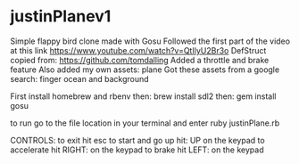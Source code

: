 # justinPlanev1
Simple flappy bird clone made with Gosu
Followed the first part of the video at this link https://www.youtube.com/watch?v=QtIlyU2Br3o
DefStruct copied from: https://github.com/tomdalling
Added a throttle and brake feature
Also added my own assets: plane
Got these assets from a google search: finger ocean and background

First install  homebrew and rbenv
then: brew install sdl2
then: gem install gosu

to run go to the file location in your terminal and enter ruby justinPlane.rb

CONTROLS:
to exit hit esc
to start and go up hit: UP on the keypad
to accelerate hit RIGHT: on the keypad
to brake hit LEFT: on the keypad
